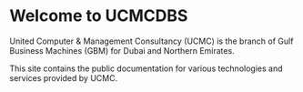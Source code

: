 # Welcome to UCMCDBS

United Computer & Management Consultancy (UCMC) is the branch of Gulf Business Machines (GBM) for Dubai and Northern Emirates.

This site contains the public documentation for various technologies and services provided by UCMC.
